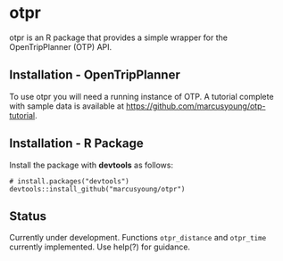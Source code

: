 # otpr

otpr is an R package that provides a simple wrapper for the OpenTripPlanner (OTP) API.

## Installation - OpenTripPlanner

To use otpr you will need a running instance of OTP. A tutorial complete with sample data is available at https://github.com/marcusyoung/otp-tutorial. 

## Installation - R Package

Install the package with **devtools** as follows:

```{r install, eval=FALSE}
# install.packages("devtools")
devtools::install_github("marcusyoung/otpr")
```

## Status

Currently under development. Functions `otpr_distance` and `otpr_time` currently implemented. Use help(?) for guidance.
